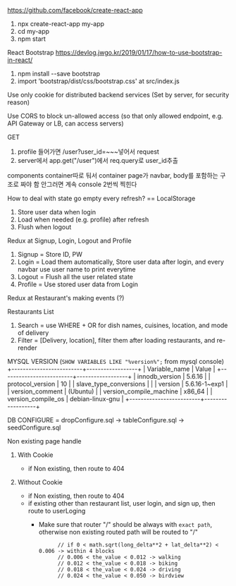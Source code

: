 https://github.com/facebook/create-react-app
1. npx create-react-app my-app
2. cd my-app
3. npm start

React Bootstrap
https://devlog.jwgo.kr/2019/01/17/how-to-use-bootstrap-in-react/
1. npm install --save bootstrap
2. import 'bootstrap/dist/css/bootstrap.css' at src/index.js

Use only cookie for distributed backend services
(Set by server, for security reason)

Use CORS to block un-allowed access
(so that only allowed endpoint, e.g. API Gateway or LB, can access servers)

GET
1. profile 들어가면 /user?user_id=~~~넣어서 request
2. server에서 app.get("/user")에서 req.query로 user_id추출

components container따로 둬서
container page가 navbar, body를 포함하는 구조로 짜야 함
안그러면 계속 console 2번씩 찍힌다

How to deal with state go empty every refresh?
== LocalStorage
1. Store user data when login
2. Load when needed (e.g. profile) after refresh
3. Flush when logout

Redux at Signup, Login, Logout and Profile
1. Signup = Store ID, PW
2. Login = Load them automatically, Store user data after login, and every navbar use user name to print everytime 
3. Logout = Flush all the user related state
4. Profile = Use stored user data from Login

Redux at Restaurant's making events (?)

Restaurants List
1. Search = use WHERE + OR for dish names, cuisines, location, and mode of delivery
2. Filter = [Delivery, location], filter them after loading restaurants, and re-render

MYSQL VERSION (`SHOW VARIABLES LIKE "%version%";` from mysql console)
+-------------------------+------------------+
| Variable_name           | Value            |
+-------------------------+------------------+
| innodb_version          | 5.6.16           |
| protocol_version        | 10               |
| slave_type_conversions  |                  |
| version                 | 5.6.16-1~exp1    |
| version_comment         | (Ubuntu)         |
| version_compile_machine | x86_64           |
| version_compile_os      | debian-linux-gnu |
+-------------------------+------------------+

DB CONFIGURE
= dropConfigure.sql -> tableConfigure.sql -> seedConfigure.sql

Non existing page handle
1. With Cookie
    - if Non existing, then route to 404

2. Without Cookie
    - if Non existing, then route to 404
    - if existing other than restaurant list, user login, and sign up, then route to userLoging
        - Make sure that router "/" should be always with `exact path`, otherwise non existing routed path will be routed to "/"

                    // if 0 < math.sqrt(long_delta**2 + lat_delta**2) < 0.006 -> within 4 blocks
                    // 0.006 < the_value < 0.012 -> walking
                    // 0.012 < the_value < 0.018 -> biking
                    // 0.018 < the_value < 0.024 -> driving
                    // 0.024 < the_value < 0.050 -> birdview